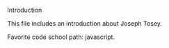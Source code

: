 Introduction


This file includes an introduction about Joseph Tosey.

Favorite code school path: javascript.
